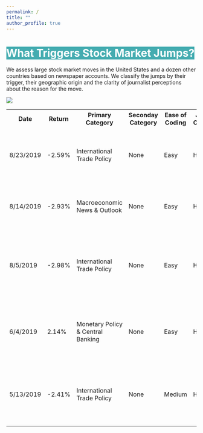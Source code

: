 ```yaml
---
permalink: /
title: ""
author_profile: true
---
```


# <span style="background-color:#44ACB0;color:white">What Triggers Stock Market Jumps?</span>

We assess large stock market moves in the United States and a dozen other countries based on newspaper accounts. We classify the jumps by their trigger, their geographic origin and the clarity of journalist perceptions about the reason for the move.

<a href='https://docs.google.com/spreadsheets/d/1BtWwJ-DSvbxsfPoDShWBvEgVbbt65C1g5qiDQST4Sic/edit#gid=1174245246'><img src='https://stockjumpswebsite.github.io/stockjumps/files/fig1v2.png'></a>

<div class="codings">
  <table>
    <tr>
      <th>Date</th>
      <th>Return</th>
      <th>Primary Category</th>
      <th>Seconday Category</th>
      <th>Ease of Coding</th>
      <th>Journalist Confidence</th>
      <th>Article Title</th>
      <th>Newspaper</th>
      <th>Clarity</th>
      <th>Article Link/Location</th>
    </tr>
    <tr>
      <td>8/23/2019</td>
      <td>-2.59%</td>
      <td>International Trade Policy</td>
      <td>None</td>
      <td>Easy</td>
      <td>High</td>
      <td>Stocks, Bond Yields Fall Sharply on Trade Tensions</td>
      <td>Wall Street Journal</td>
      <td>N/A</td>
      <td>https://www.dropbox.com/s/sgq7t10c6dboiwc/WSJ_final.zip?dl=0</td>
    </tr>
    <tr>
      <td>8/14/2019</td>
      <td>-2.93%</td>
      <td>Macroeconomic News & Outlook</td>
      <td>None</td>
      <td>Easy</td>
      <td>High</td>
      <td>Dow Sheds 800 in Biggest Drop of Year</td>
      <td>Wall Street Journal</td>
      <td>N/A</td>
      <td>https://www.dropbox.com/s/sgq7t10c6dboiwc/WSJ_final.zip?dl=0</td>
    </tr>
    <tr>
      <td>8/5/2019</td>
      <td>-2.98%</td>
      <td>International Trade Policy</td>
      <td>None</td>
      <td>Easy</td>
      <td>High</td>
      <td>Stocks Fall Sharply as Yuan Reels and Trump Jabs at China</td>
      <td>Wall Street Journal</td>
      <td>N/A</td>
      <td>https://www.dropbox.com/s/sgq7t10c6dboiwc/WSJ_final.zip?dl=0</td>
    </tr>
    <tr>
      <td>6/4/2019</td>
      <td>2.14%</td>
      <td>Monetary Policy & Central Banking</td>
      <td>None</td>
      <td>Easy</td>
      <td>High</td>
      <td>Stocks Close Sharply Higher as Fed Hints at Possible Rate Cut</td>
      <td>Wall Street Journal</td>
      <td>N/A</td>
      <td>https://www.dropbox.com/s/sgq7t10c6dboiwc/WSJ_final.zip?dl=0</td>
    </tr>
    <tr>
      <td>5/13/2019</td>
      <td>-2.41%</td>
      <td>International Trade Policy</td>
      <td>None</td>
      <td>Medium</td>
      <td>High</td>
      <td>Stocks Post Their Worst Day in Months on Trade Anxiety</td>
      <td>Wall Street Journal</td>
      <td>N/A</td>
      <td>https://www.dropbox.com/s/sgq7t10c6dboiwc/WSJ_final.zip?dl=0</td>
    </tr>
  </table>
</div>

